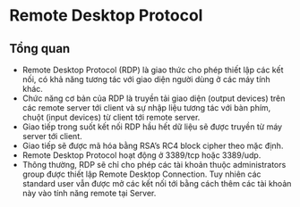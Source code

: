 # Remote Desktop Protocol

## Tổng quan
* Remote Desktop Protocol (RDP) là giao thức cho phép thiết lập các kết nối, có khả năng tương tác với giao diện người dùng ở các máy tính khác. 
* Chức năng cơ bản của RDP là truyền tải giao diện (output devices) trên các remote server tới client và sự nhập liệu tương tác với bàn phím, chuột (input devices) từ client tới remote server.
* Giao tiếp trong suốt kết nối RDP hầu hết dữ liệu sẽ được truyền từ máy server tới client.
* Giao tiếp sẽ được mã hóa bằng RSA’s RC4 block cipher theo mặc định.
* Remote Desktop Protocol hoạt động ở 3389/tcp hoặc 3389/udp.
* Thông thường, RDP sẽ chỉ cho phép các tài khoản thuộc administrators group được thiết lập Remote Desktop Connection. Tuy nhiên các standard user vẫn được mở các kết nối tới bằng cách thêm các tài khoản này vào tính năng remote tại Server.
